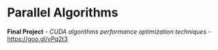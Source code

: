 # Parallel Algorithms
**Final Project** - _CUDA algorithms performance optimization techniques_ - https://goo.gl/yPq2t3
